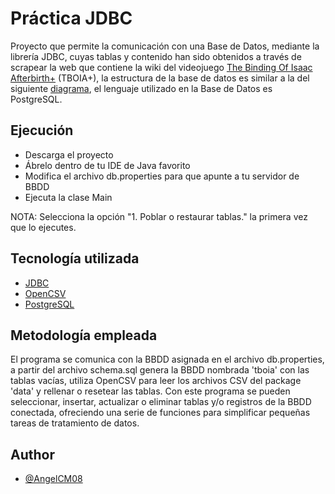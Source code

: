 
# Práctica JDBC

Proyecto que permite la comunicación con una Base de Datos, mediante la librería JDBC, cuyas tablas y contenido han sido obtenidos a través de scrapear la web que contiene la wiki del videojuego [The Binding Of Isaac Afterbirth+](https://bindingofisaac.fandom.com/es/wiki/The_Binding_of_Isaac:_Afterbirth%2B) (TBOIA+), la estructura de la base de datos es similar a la del siguiente [diagrama](https://github.com/AngelCM08/JDBC_Project/blob/master/EsquemaBBDD.JPG), el lenguaje utilizado en la Base de Datos es PostgreSQL.

## Ejecución
- Descarga el proyecto
- Ábrelo dentro de tu IDE de Java favorito
- Modifica el archivo db.properties para que apunte a tu servidor de BBDD
- Ejecuta la clase Main

NOTA: Selecciona la opción "1. Poblar o restaurar tablas." la primera vez que lo ejecutes.

## Tecnología utilizada

- [JDBC](https://www.oracle.com/database/technologies/appdev/jdbc-downloads.html)
- [OpenCSV](https://www.baeldung.com/opencsv)
- [PostgreSQL](https://www.postgresql.org/)

## Metodología empleada
El programa se comunica con la BBDD asignada en el archivo db.properties, a partir del archivo schema.sql genera la BBDD nombrada 'tboia' con las tablas vacías, utiliza OpenCSV para leer los archivos CSV del package 'data' y rellenar o resetear las tablas. Con este programa se pueden seleccionar, insertar, actualizar o eliminar tablas y/o registros de la BBDD conectada, ofreciendo una serie de funciones para simplificar pequeñas tareas de tratamiento de datos.

## Author

- [@AngelCM08](https://github.com/AngelCM08)

